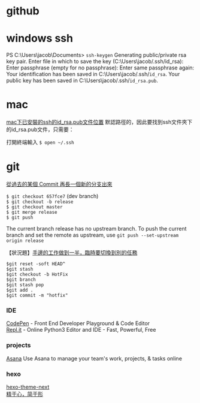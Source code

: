 # github


# windows ssh

PS C:\Users\jacob\Documents> `ssh-keygen`
Generating public/private rsa key pair.
Enter file in which to save the key (C:\Users\jacob/.ssh/id_rsa):
Enter passphrase (empty for no passphrase):
Enter same passphrase again:
Your identification has been saved in C:\Users\jacob/.ssh/`id_rsa`.
Your public key has been saved in C:\Users\jacob/.ssh/`id_rsa.pub`.


# mac

[mac下已安裝的ssh的id_rsa.pub文件位置](https://blog.csdn.net/Cloudox_/article/details/50284131)
默認路徑的，因此要找到ssh文件夾下的id_rsa.pub文件，只需要：

打開終端輸入 `$ open ~/.ssh`

# git 

[從過去的某個 Commit 再長一個新的分支出來](https://gitbook.tw/chapters/branch/branch-from-old-commit.html)

`$ git checkout 657fce7`  (dev branch)  
`$ git checkout -b release`    
`$ git checkout master`  
`$ git merge release`  
`$ git push`  

The current branch release has no upstream branch.
To push the current branch and set the remote as upstream, use
`git push --set-upstream origin release`  

【狀況題】[手邊的工作做到一半，臨時要切換到別的任務](https://gitbook.tw/chapters/faq/stash.html)


 `$git reset -soft HEAD^`  
 `$git stash`  
 `$git checkout -b HotFix`  
 `$git branch`  
 `$git stash pop`  
 `$git add .`  
 `$git commit -m "hotfix"`  


### IDE
[CodePen](https://codepen.io/) - Front End Developer Playground & Code Editor  
[Repl.it](https://repl.it/languages/python3) - Online Python3 Editor and IDE - Fast, Powerful, Free  

### projects
[Asana](https://app.asana.com/) Use Asana to manage your team's work, projects, & tasks online

### hexo 

[hexo-theme-next](https://theme-next.org)  
[精于心，简于形](https://theme-next.iissnan.com/)  

